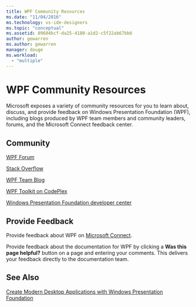```yaml
---
title: WPF Community Resources
ms.date: "11/04/2016"
ms.technology: vs-ide-designers
ms.topic: "conceptual"
ms.assetid: 89604bcf-da25-4180-a1d2-c5f22ab67bb6
author: gewarren
ms.author: gewarren
manager: douge
ms.workload:
  - "multiple"
---
```

# WPF Community Resources
Microsoft exposes a variety of community resources for you to learn about, discuss, and provide feedback on Windows Presentation Foundation (WPF), including blogs produced by WPF team members and community leaders, forums, and the Microsoft Connect feedback center.

## Community
 [WPF Forum](http://go.microsoft.com/fwlink/?LinkId=187440)

 [Stack Overflow](http://stackoverflow.com/questions/tagged/wpf)

 [WPF Team Blog](http://blogs.msdn.com/b/wpf/)

 [WPF Toolkit on CodePlex](http://wpf.codeplex.com/)

 [Windows Presentation Foundation developer center](https://www.visualstudio.com/features/wpf-vs)

## Provide Feedback
 Provide feedback about WPF on [Microsoft Connect](https://connect.microsoft.com/VisualStudio/Feedback).

 Provide feedback about the documentation for WPF by clicking a **Was this page helpful?** button on a page and entering your comments. This delivers your feedback directly to the documentation team.

## See Also
 [Create Modern Desktop Applications with Windows Presentation Foundation](../designers/create-modern-desktop-applications-with-windows-presentation-foundation.md)